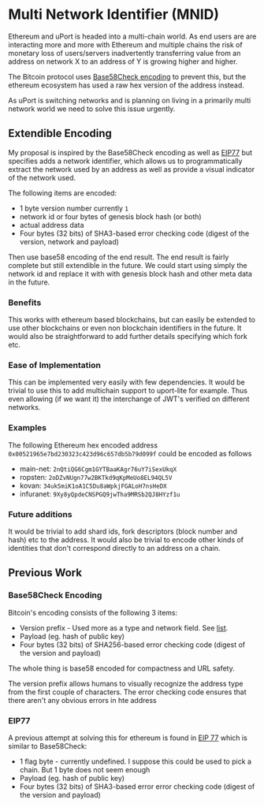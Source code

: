 # Multi Network Identifier (MNID)

Ethereum and uPort is headed into a multi-chain world. As end users are are interacting more and more with Ethereum and multiple chains the risk of monetary loss of users/servers inadvertently transferring value from an address on network X to an address of Y is growing higher and higher.

The Bitcoin protocol uses [Base58Check encoding](https://en.bitcoin.it/wiki/Base58Check_encoding) to prevent this, but the ethereum ecosystem has used a raw hex version of the address instead.

As uPort is switching networks and is planning on living in a primarily multi network world we need to solve this issue urgently.

## Extendible Encoding

My proposal is inspired by the Base58Check encoding as well as [EIP77](https://github.com/ethereum/EIPs/issues/77) but specifies adds a network identifier, which allows us to programmatically extract the network used by an address as well as provide a visual indicator of the network used.

The following items are encoded:

* 1 byte version number currently `1`
* network id or four bytes of genesis block hash (or both)
* actual address data
* Four bytes (32 bits) of SHA3-based error checking code (digest of the version, network and payload)

Then use base58 encoding of the end result. The end result is fairly complete but still extendible in the future. We could start using simply the network id and replace it with with genesis block hash and other meta data in the future.

### Benefits

This works with ethereum based blockchains, but can easily be extended to use other blockchains or even non blockchain identifiers in the future. It would also be straightforward to add further details specifying which fork etc.

### Ease of Implementation

This can be implemented very easily with few dependencies. It would be trivial to use this to add multichain support to uport-lite for example. Thus even allowing (if we want it) the interchange of JWT's verified on different networks.

### Examples

The following Ethereum hex encoded address `0x00521965e7bd230323c423d96c657db5b79d099f` could be encoded as follows


* main-net: `2nQtiQG6Cgm1GYTBaaKAgr76uY7iSexUkqX`
* ropsten: `2oDZvNUgn77w2BKTkd9qKpMeUo8EL94QL5V`
* kovan: `34ukSmiK1oA1C5Du8aWpkjFGALoH7nsHeDX`
* infuranet: `9Xy8yQpdeCNSPGQ9jwTha9MRSb2QJ8HYzf1u`

### Future additions

It would be trivial to add shard ids, fork descriptors (block number and hash) etc to the address. It would also be trivial to encode other kinds of identities that don't correspond directly to an address on a chain.

## Previous Work

### Base58Check Encoding

Bitcoin's encoding consists of the following 3 items:

* Version prefix - Used more as a type and network field. See [list](https://en.bitcoin.it/wiki/List_of_address_prefixes).
* Payload (eg. hash of public key)
* Four bytes (32 bits) of SHA256-based error checking code (digest of the version and payload)

The whole thing is base58 encoded for compactness and URL safety.

The version prefix allows humans to visually recognize the address type from the first couple of characters. The error checking code ensures that there aren't any obvious errors in hte address

### EIP77 

A previous attempt at solving this for ethereum is found in [EIP 77](https://github.com/ethereum/EIPs/issues/77) which is similar to Base58Check:

* 1 flag byte - currently undefined. I suppose this could be used to pick a chain. But 1 byte does not seem enough
* Payload (eg. hash of public key)
* Four bytes (32 bits) of  SHA3-based error error checking code (digest of the version and payload)

## 


